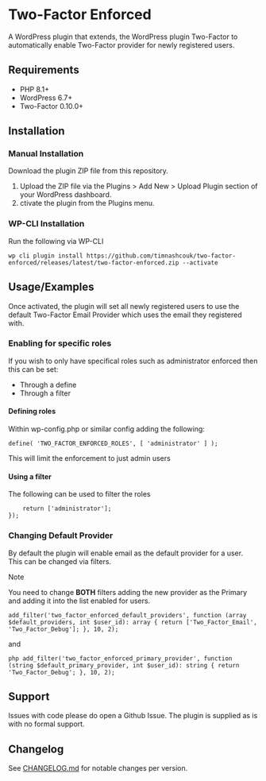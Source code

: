 
# Two-Factor Enforced

A WordPress plugin that extends, the WordPress plugin Two-Factor to automatically enable Two-Factor provider for newly registered users.




## Requirements
- PHP 8.1+
- WordPress 6.7+
- Two-Factor 0.10.0+
## Installation

### Manual Installation

Download the plugin ZIP file from this repository.
1. Upload the ZIP file via the Plugins > Add New > Upload Plugin section of your WordPress dashboard.
2. ctivate the plugin from the Plugins menu.

### WP-CLI Installation
Run the following via WP-CLI
```
wp cli plugin install https://github.com/timnashcouk/two-factor-enforced/releases/latest/two-factor-enforced.zip --activate 
```

    
## Usage/Examples
Once activated, the plugin will set all newly registered users to use the default Two-Factor Email Provider which uses the email they registered with.

### Enabling for specific roles
If you wish to only have specifical roles such as administrator enforced then this can be set:

- Through a define
- Through a filter

#### Defining roles
Within wp-config.php or similar config adding the following:
```
define( 'TWO_FACTOR_ENFORCED_ROLES', [ 'administrator' ] );
```
This will limit the enforcement to just admin users

#### Using a filter
The following can be used to filter the roles 

``` add_filter('two_factor_enabled_roles', function (): array {
    return ['administrator'];
});
```
### Changing Default Provider
By default the plugin will enable email as the default provider for a user. This can be changed via filters. 

> [!NOTE] 
> You need to change **BOTH** filters adding the new provider as the Primary and adding it into the list enabled for users.

```
add_filter('two_factor_enforced_default_providers', function (array $default_providers, int $user_id): array { return ['Two_Factor_Email', 'Two_Factor_Debug']; }, 10, 2); 
```
and 
```
php add_filter('two_factor_enforced_primary_provider', function (string $default_primary_provider, int $user_id): string { return 'Two_Factor_Debug'; }, 10, 2); 
```



## Support

Issues with code please do open a Github Issue. 
The plugin is supplied as is with no formal support.

## Changelog
See [CHANGELOG.md](https://github.com/timnashcouk/two-factor-enforced/blob/main/CHANGELOG.md) for notable changes per version.